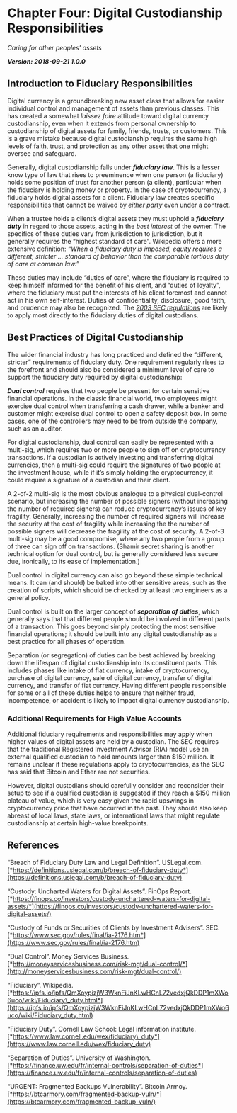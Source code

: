 # Chapter Four: Digital Custodianship Responsibilities

_Caring for other peoples' assets_

***Version: 2018-09-21 1.0.0***

## Introduction to Fiduciary Responsibilities

Digital currency is a groundbreaking new asset class that allows for easier individual control and management of assets than previous classes. This has created a somewhat *laissez faire* attitude toward digital currency custodianship, even when it extends from personal ownership to custodianship of digital assets for family, friends, trusts, or customers. This is a grave mistake because digital custodianship requires the same high levels of faith, trust, and protection as any
other asset that one might oversee and safeguard.

Generally, digital custodianship falls under ***fiduciary law***. This is a lesser know type of law that rises to preeminence when one person (a fiduciary) holds some position of trust for another person (a client), particular when the fiduciary is holding money or property. In the case of cryptocurrency, a fiduciary holds digital assets for a client. Fiduciary law creates specific responsibilities that cannot be waived by *either party* even under a contract.

When a trustee holds a client’s digital assets they must uphold a ***fiduciary duty*** in regard to those assets, acting in the *best interest* of the owner. The specifics of these duties vary from jurisdiction to jurisdiction, but it generally requires the “highest standard of care”. Wikipedia offers a more extensive definition: *“When a fiduciary duty is imposed, equity requires a different, stricter ... standard of behavior than the comparable tortious duty of care at common law.”*

These duties may include “duties of care”, where the fiduciary is required to keep himself informed for the benefit of his client, and “duties of loyalty”, where the fiduciary must put the interests of his client foremost and cannot act in his own self-interest. Duties of confidentiality, disclosure, good faith, and prudence may also be recognized. The [*2003 SEC regulations*](https://www.sec.gov/rules/final/ia-2176.htm) are likely to apply most directly to the fiduciary duties of digital custodians.

## Best Practices of Digital Custodianship

The wider financial industry has long practiced and defined the “different, stricter” requirements of fiduciary duty. One requirement regularly rises to the forefront and should also be considered a minimum level of care to support the fiduciary duty required by digital custodianship:

***Dual control*** requires that two people be present for certain sensitive financial operations. In the classic financial world, two employees might exercise dual control when transferring a cash drawer, while a banker and customer might exercise dual control to open a safety deposit box. In some cases, one of the controllers may need to be from outside the company, such as an auditor.

For digital custodianship, dual control can easily be represented with a multi-sig, which requires two or more people to sign off on cryptocurrency transactions. If a custodian is actively investing and transferring digital currencies, then a multi-sig could require the signatures of two people at the investment house, while if it’s simply holding the cryptocurrency, it could require a signature of a custodian and their client.

A 2-of-2 multi-sig is the most obvious analogue to a physical dual-control scenario, but increasing the number of possible signers (without increasing the number of required signers) can reduce cryptocurrency’s issues of key fragility. Generally, increasing the number of required signers will increase the security at the cost of fragility while increasing the the number of possible signers will decrease the fragility at the cost of security. A 2-of-3 multi-sig may be a good compromise, where any two people from a group of three can sign off on transactions. (Shamir secret sharing is another technical option for dual control, but is generally considered less secure due, ironically, to its ease of implementation.)

Dual control in digital currency can also go beyond these simple technical means. It can (and should) be baked into other sensitive areas, such as the creation of scripts, which should be checked by at least two engineers as a general policy.

Dual control is built on the larger concept of ***separation of duties***, which generally says that that different people should be involved in different parts of a transaction. This goes beyond simply protecting the most sensitive financial operations; it should be built into any digital custodianship as a best practice for all phases of operation.

Separation (or segregation) of duties can be best achieved by breaking down the lifespan of digital custodianship into its constituent parts. This includes phases like intake of fiat currency, intake of cryptocurrency, purchase of digital currency, sale of digital currency, transfer of digital currency, and transfer of fiat currency. Having different people responsible for some or all of these duties helps to ensure that neither fraud, incompetence, or accident is likely to impact digital currency custodianship.

### Additional Requirements for High Value Accounts

Additional fiduciary requirements and responsibilities may apply when higher values of digital assets are held by a custodian. The SEC requires that the traditional Registered Investment Advisor (RIA) model use an external qualified custodian to hold amounts larger than \$150 million. It remains unclear if these regulations apply to cryptocurrencies, as the SEC has said that Bitcoin and Ether are not securities.

However, digital custodians should carefully consider and reconsider their setup to see if a qualified custodian is suggested if they reach a \$150 million plateau of value, which is very easy given the rapid upswings in cryptocurrency price that have occurred in the past. They should also keep abreast of local laws, state laws, or international laws that might regulate custodianship at certain high-value breakpoints.

## References

“Breach of Fiduciary Duty Law and Legal Definition”. USLegal.com.
[*https://definitions.uslegal.com/b/breach-of-fiduciary-duty*](https://definitions.uslegal.com/b/breach-of-fiduciary-duty)

“Custody: Uncharted Waters for Digital Assets”. FinOps Report.
[*https://finops.co/investors/custody-unchartered-waters-for-digital-assets/*](https://finops.co/investors/custody-unchartered-waters-for-digital-assets/)

“Custody of Funds or Securities of Clients by Investment Advisers”. SEC.
[*https://www.sec.gov/rules/final/ia-2176.htm*](https://www.sec.gov/rules/final/ia-2176.htm)

“Dual Control”. Money Services Business.
[*http://moneyservicesbusiness.com/risk-mgt/dual-control/*](http://moneyservicesbusiness.com/risk-mgt/dual-control/)

“Fiduciary”. Wikipedia.
[*https://ipfs.io/ipfs/QmXoypizjW3WknFiJnKLwHCnL72vedxjQkDDP1mXWo6uco/wiki/Fiduciary\_duty.html*](https://ipfs.io/ipfs/QmXoypizjW3WknFiJnKLwHCnL72vedxjQkDDP1mXWo6uco/wiki/Fiduciary_duty.html)

“Fiduciary Duty”. Cornell Law School: Legal information institute.
[*https://www.law.cornell.edu/wex/fiduciary\_duty*](https://www.law.cornell.edu/wex/fiduciary_duty)

“Separation of Duties”. University of Washington.
[*https://finance.uw.edu/fr/internal-controls/separation-of-duties*](https://finance.uw.edu/fr/internal-controls/separation-of-duties)

“URGENT: Fragmented Backups Vulnerability”. Bitcoin Armoy.
[*https://btcarmory.com/fragmented-backup-vuln/*](https://btcarmory.com/fragmented-backup-vuln/)
